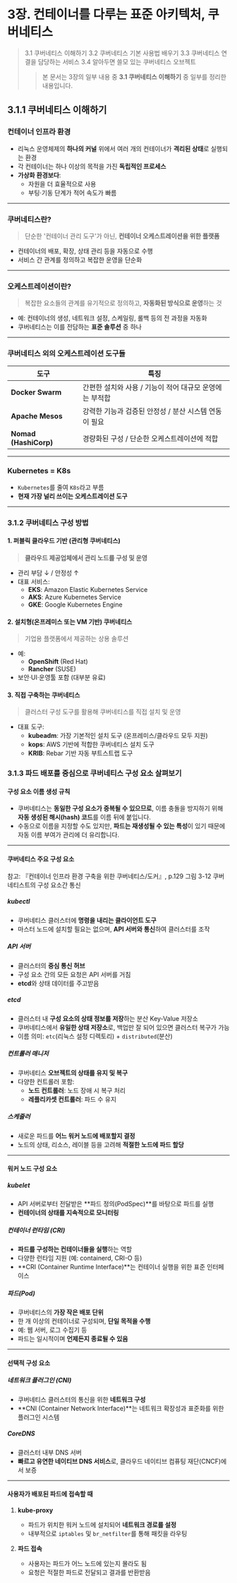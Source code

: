 # 3장. 컨테이너를 다루는 표준 아키텍처, 쿠버네티스

> 3.1 쿠버네티스 이해하기
> 3.2 쿠버네티스 기본 사용법 배우기
> 3.3 쿠버네티스 연결을 담당하는 서비스
> 3.4 알아두면 쓸모 있는 쿠버네티스 오브젝트
>
> > 본 문서는 3장의 일부 내용 중 **3.1 쿠버네티스 이해하기** 중 일부를 정리한 내용입니다.



## 3.1.1 쿠버네티스 이해하기

### 컨테이너 인프라 환경

- 리눅스 운영체제의 **하나의 커널** 위에서 여러 개의 컨테이너가 **격리된 상태**로 실행되는 환경
- 각 컨테이너는 하나 이상의 목적을 가진 **독립적인 프로세스**
- **가상화 환경보다**:
  - 자원을 더 효율적으로 사용
  - 부팅·기동 단계가 적어 속도가 빠름

---

### 쿠버네티스란?

> 단순한 '컨테이너 관리 도구'가 아닌, **컨테이너 오케스트레이션을 위한 플랫폼**

- 컨테이너의 배포, 확장, 상태 관리 등을 자동으로 수행
- 서비스 간 관계를 정의하고 복잡한 운영을 단순화

---

### 오케스트레이션이란?

> 복잡한 요소들의 관계를 유기적으로 정의하고, **자동화된 방식으로 운영**하는 것

- 예: 컨테이너의 생성, 네트워크 설정, 스케일링, 롤백 등의 전 과정을 자동화
- 쿠버네티스는 이를 전담하는 **표준 솔루션** 중 하나

---

### 쿠버네티스 외의 오케스트레이션 도구들

| 도구                  | 특징                                                    |
| --------------------- | ------------------------------------------------------- |
| **Docker Swarm**      | 간편한 설치와 사용 / 기능이 적어 대규모 운영에는 부적합 |
| **Apache Mesos**      | 강력한 기능과 검증된 안정성 / 분산 시스템 연동이 필요   |
| **Nomad (HashiCorp)** | 경량화된 구성 / 단순한 오케스트레이션에 적합            |

---

### Kubernetes = K8s

- `Kubernetes`를 줄여 `K8s`라고 부름
- **현재 가장 널리 쓰이는 오케스트레이션 도구**

---

### 3.1.2 쿠버네티스 구성 방법

#### 1. 퍼블릭 클라우드 기반 (관리형 쿠버네티스)

> **클라우드 제공업체에서 관리 노드를 구성 및 운영**

- 관리 부담 ↓ / 안정성 ↑
- 대표 서비스:
  - **EKS**: Amazon Elastic Kubernetes Service
  - **AKS**: Azure Kubernetes Service
  - **GKE**: Google Kubernetes Engine

#### 2. 설치형(온프레미스 또는 VM 기반) 쿠버네티스

> 기업용 플랫폼에서 제공하는 상용 솔루션

- 예: 
  - **OpenShift** (Red Hat)
  - **Rancher** (SUSE)
- 보안·UI·운영툴 포함 (대부분 유료)

#### 3. 직접 구축하는 쿠버네티스

> 클러스터 구성 도구를 활용해 쿠버네티스를 직접 설치 및 운영

- 대표 도구:
  - **kubeadm**: 가장 기본적인 설치 도구 (온프레미스/클라우드 모두 지원)
  - **kops**: AWS 기반에 적합한 쿠버네티스 설치 도구
  - **KRIB**: Rebar 기반 자동 부트스트랩 도구

### 3.1.3 파드 배포를 중심으로 쿠버네티스 구성 요소 살펴보기

#### 구성 요소 이름 생성 규칙

- 쿠버네티스는 **동일한 구성 요소가 중복될 수 있으므로**, 이름 충돌을 방지하기 위해 **자동 생성된 해시(hash) 코드**를 이름 뒤에 붙입니다.
- 수동으로 이름을 지정할 수도 있지만, **파드는 재생성될 수 있는 특성**이 있기 때문에 자동 이름 부여가 관리에 더 유리합니다.

---

#### 쿠버네티스 주요 구성 요소

참고: 『컨테이너 인프라 환경 구축을 위한 쿠버네티스/도커』, p.129 그림 3-12 쿠버네티스트의 구성 요소간 통신

##### kubectl

- 쿠버네티스 클러스터에 **명령을 내리는 클라이언트 도구**
- 마스터 노드에 설치할 필요는 없으며, **API 서버와 통신**하여 클러스터를 조작

##### API 서버

- 클러스터의 **중심 통신 허브**
- 구성 요소 간의 모든 요청은 API 서버를 거침
- **etcd**와 상태 데이터를 주고받음

##### etcd

- 클러스터 내 **구성 요소의 상태 정보를 저장**하는 분산 Key-Value 저장소
- 쿠버네티스에서 **유일한 상태 저장소**로, 백업만 잘 되어 있으면 클러스터 복구가 가능
- 이름 의미: `etc`(리눅스 설정 디렉토리) + `distributed`(분산)

##### 컨트롤러 매니저

- 쿠버네티스 **오브젝트의 상태를 유지 및 복구**
- 다양한 컨트롤러 포함:
  - **노드 컨트롤러**: 노드 장애 시 복구 처리
  - **레플리카셋 컨트롤러**: 파드 수 유지

##### 스케줄러

- 새로운 파드를 **어느 워커 노드에 배포할지 결정**
- 노드의 상태, 리소스, 레이블 등을 고려해 **적절한 노드에 파드 할당**

---

#### 워커 노드 구성 요소

##### kubelet

- API 서버로부터 전달받은 **파드 정의(PodSpec)**를 바탕으로 파드를 실행
- **컨테이너의 상태를 지속적으로 모니터링**

##### 컨테이너 런타임 (CRI)

- **파드를 구성하는 컨테이너들을 실행**하는 역할
- 다양한 런타임 지원 (예: containerd, CRI-O 등)
- **CRI (Container Runtime Interface)**는 컨테이너 실행을 위한 표준 인터페이스

##### 파드(Pod)

- 쿠버네티스의 **가장 작은 배포 단위**
- 한 개 이상의 컨테이너로 구성되며, **단일 목적을 수행**
- 예: 웹 서버, 로그 수집기 등
- 파드는 일시적이며 **언제든지 종료될 수 있음**

---

#### 선택적 구성 요소

##### 네트워크 플러그인 (CNI)

- 쿠버네티스 클러스터의 통신을 위한 **네트워크 구성**
- **CNI (Container Network Interface)**는 네트워크 확장성과 표준화를 위한 플러그인 시스템

##### CoreDNS

- 클러스터 내부 DNS 서버
- **빠르고 유연한 네이티브 DNS 서비스**로, 클라우드 네이티브 컴퓨팅 재단(CNCF)에서 보증

---

#### 사용자가 배포된 파드에 접속할 때

1. **kube-proxy**  
   - 파드가 위치한 워커 노드에 설치되어 **네트워크 경로를 설정**
   - 내부적으로 `iptables` 및 `br_netfilter`를 통해 패킷을 라우팅

2. **파드 접속**  
   - 사용자는 파드가 어느 노드에 있는지 몰라도 됨
   - 요청은 적절한 파드로 전달되고 결과를 반환받음